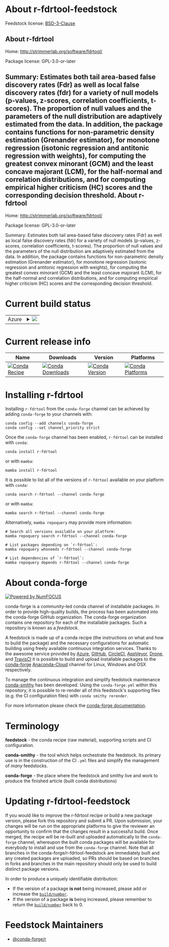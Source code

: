 About r-fdrtool-feedstock
=========================

Feedstock license: [BSD-3-Clause](https://github.com/conda-forge/r-fdrtool-feedstock/blob/main/LICENSE.txt)

About r-fdrtool
---------------

Home: http://strimmerlab.org/software/fdrtool/

Package license: GPL-3.0-or-later

Summary: Estimates both tail area-based false  discovery rates (Fdr) as well as local false discovery rates (fdr) for a  variety of null models (p-values, z-scores, correlation coefficients, t-scores).  The proportion of null values and the parameters of the null  distribution are adaptively estimated from the data.  In addition, the package  contains functions for non-parametric density estimation (Grenander estimator),  for monotone regression (isotonic regression and antitonic regression with weights), for computing the greatest convex minorant (GCM) and the least concave majorant (LCM),  for the half-normal and correlation distributions, and for computing empirical higher criticism (HC) scores and the corresponding decision threshold.
About r-fdrtool
---------------

Home: http://strimmerlab.org/software/fdrtool/

Package license: GPL-3.0-or-later

Summary: Estimates both tail area-based false  discovery rates (Fdr) as well as local false discovery rates (fdr) for a  variety of null models (p-values, z-scores, correlation coefficients, t-scores).  The proportion of null values and the parameters of the null  distribution are adaptively estimated from the data.  In addition, the package  contains functions for non-parametric density estimation (Grenander estimator),  for monotone regression (isotonic regression and antitonic regression with weights), for computing the greatest convex minorant (GCM) and the least concave majorant (LCM),  for the half-normal and correlation distributions, and for computing empirical higher criticism (HC) scores and the corresponding decision threshold.

Current build status
====================


<table>
    
  <tr>
    <td>Azure</td>
    <td>
      <details>
        <summary>
          <a href="https://dev.azure.com/conda-forge/feedstock-builds/_build/latest?definitionId=1130&branchName=main">
            <img src="https://dev.azure.com/conda-forge/feedstock-builds/_apis/build/status/r-fdrtool-feedstock?branchName=main">
          </a>
        </summary>
        <table>
          <thead><tr><th>Variant</th><th>Status</th></tr></thead>
          <tbody><tr>
              <td>linux_64_r_base4.2</td>
              <td>
                <a href="https://dev.azure.com/conda-forge/feedstock-builds/_build/latest?definitionId=1130&branchName=main">
                  <img src="https://dev.azure.com/conda-forge/feedstock-builds/_apis/build/status/r-fdrtool-feedstock?branchName=main&jobName=linux&configuration=linux%20linux_64_r_base4.2" alt="variant">
                </a>
              </td>
            </tr><tr>
              <td>linux_64_r_base4.3</td>
              <td>
                <a href="https://dev.azure.com/conda-forge/feedstock-builds/_build/latest?definitionId=1130&branchName=main">
                  <img src="https://dev.azure.com/conda-forge/feedstock-builds/_apis/build/status/r-fdrtool-feedstock?branchName=main&jobName=linux&configuration=linux%20linux_64_r_base4.3" alt="variant">
                </a>
              </td>
            </tr><tr>
              <td>osx_64_r_base4.2</td>
              <td>
                <a href="https://dev.azure.com/conda-forge/feedstock-builds/_build/latest?definitionId=1130&branchName=main">
                  <img src="https://dev.azure.com/conda-forge/feedstock-builds/_apis/build/status/r-fdrtool-feedstock?branchName=main&jobName=osx&configuration=osx%20osx_64_r_base4.2" alt="variant">
                </a>
              </td>
            </tr><tr>
              <td>osx_64_r_base4.3</td>
              <td>
                <a href="https://dev.azure.com/conda-forge/feedstock-builds/_build/latest?definitionId=1130&branchName=main">
                  <img src="https://dev.azure.com/conda-forge/feedstock-builds/_apis/build/status/r-fdrtool-feedstock?branchName=main&jobName=osx&configuration=osx%20osx_64_r_base4.3" alt="variant">
                </a>
              </td>
            </tr><tr>
              <td>win_64</td>
              <td>
                <a href="https://dev.azure.com/conda-forge/feedstock-builds/_build/latest?definitionId=1130&branchName=main">
                  <img src="https://dev.azure.com/conda-forge/feedstock-builds/_apis/build/status/r-fdrtool-feedstock?branchName=main&jobName=win&configuration=win%20win_64_" alt="variant">
                </a>
              </td>
            </tr>
          </tbody>
        </table>
      </details>
    </td>
  </tr>
</table>

Current release info
====================

| Name | Downloads | Version | Platforms |
| --- | --- | --- | --- |
| [![Conda Recipe](https://img.shields.io/badge/recipe-r--fdrtool-green.svg)](https://anaconda.org/conda-forge/r-fdrtool) | [![Conda Downloads](https://img.shields.io/conda/dn/conda-forge/r-fdrtool.svg)](https://anaconda.org/conda-forge/r-fdrtool) | [![Conda Version](https://img.shields.io/conda/vn/conda-forge/r-fdrtool.svg)](https://anaconda.org/conda-forge/r-fdrtool) | [![Conda Platforms](https://img.shields.io/conda/pn/conda-forge/r-fdrtool.svg)](https://anaconda.org/conda-forge/r-fdrtool) |

Installing r-fdrtool
====================

Installing `r-fdrtool` from the `conda-forge` channel can be achieved by adding `conda-forge` to your channels with:

```
conda config --add channels conda-forge
conda config --set channel_priority strict
```

Once the `conda-forge` channel has been enabled, `r-fdrtool` can be installed with `conda`:

```
conda install r-fdrtool
```

or with `mamba`:

```
mamba install r-fdrtool
```

It is possible to list all of the versions of `r-fdrtool` available on your platform with `conda`:

```
conda search r-fdrtool --channel conda-forge
```

or with `mamba`:

```
mamba search r-fdrtool --channel conda-forge
```

Alternatively, `mamba repoquery` may provide more information:

```
# Search all versions available on your platform:
mamba repoquery search r-fdrtool --channel conda-forge

# List packages depending on `r-fdrtool`:
mamba repoquery whoneeds r-fdrtool --channel conda-forge

# List dependencies of `r-fdrtool`:
mamba repoquery depends r-fdrtool --channel conda-forge
```


About conda-forge
=================

[![Powered by
NumFOCUS](https://img.shields.io/badge/powered%20by-NumFOCUS-orange.svg?style=flat&colorA=E1523D&colorB=007D8A)](https://numfocus.org)

conda-forge is a community-led conda channel of installable packages.
In order to provide high-quality builds, the process has been automated into the
conda-forge GitHub organization. The conda-forge organization contains one repository
for each of the installable packages. Such a repository is known as a *feedstock*.

A feedstock is made up of a conda recipe (the instructions on what and how to build
the package) and the necessary configurations for automatic building using freely
available continuous integration services. Thanks to the awesome service provided by
[Azure](https://azure.microsoft.com/en-us/services/devops/), [GitHub](https://github.com/),
[CircleCI](https://circleci.com/), [AppVeyor](https://www.appveyor.com/),
[Drone](https://cloud.drone.io/welcome), and [TravisCI](https://travis-ci.com/)
it is possible to build and upload installable packages to the
[conda-forge](https://anaconda.org/conda-forge) [Anaconda-Cloud](https://anaconda.org/)
channel for Linux, Windows and OSX respectively.

To manage the continuous integration and simplify feedstock maintenance
[conda-smithy](https://github.com/conda-forge/conda-smithy) has been developed.
Using the ``conda-forge.yml`` within this repository, it is possible to re-render all of
this feedstock's supporting files (e.g. the CI configuration files) with ``conda smithy rerender``.

For more information please check the [conda-forge documentation](https://conda-forge.org/docs/).

Terminology
===========

**feedstock** - the conda recipe (raw material), supporting scripts and CI configuration.

**conda-smithy** - the tool which helps orchestrate the feedstock.
                   Its primary use is in the construction of the CI ``.yml`` files
                   and simplify the management of *many* feedstocks.

**conda-forge** - the place where the feedstock and smithy live and work to
                  produce the finished article (built conda distributions)


Updating r-fdrtool-feedstock
============================

If you would like to improve the r-fdrtool recipe or build a new
package version, please fork this repository and submit a PR. Upon submission,
your changes will be run on the appropriate platforms to give the reviewer an
opportunity to confirm that the changes result in a successful build. Once
merged, the recipe will be re-built and uploaded automatically to the
`conda-forge` channel, whereupon the built conda packages will be available for
everybody to install and use from the `conda-forge` channel.
Note that all branches in the conda-forge/r-fdrtool-feedstock are
immediately built and any created packages are uploaded, so PRs should be based
on branches in forks and branches in the main repository should only be used to
build distinct package versions.

In order to produce a uniquely identifiable distribution:
 * If the version of a package **is not** being increased, please add or increase
   the [``build/number``](https://docs.conda.io/projects/conda-build/en/latest/resources/define-metadata.html#build-number-and-string).
 * If the version of a package **is** being increased, please remember to return
   the [``build/number``](https://docs.conda.io/projects/conda-build/en/latest/resources/define-metadata.html#build-number-and-string)
   back to 0.

Feedstock Maintainers
=====================

* [@conda-forge/r](https://github.com/conda-forge/r/)

